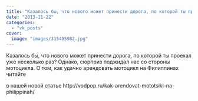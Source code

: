 ```yaml
---
title: "Казалось бы, что нового может принести дорога, по которой ты проехал уже несколько раз? Однако, сюрп..."
date: "2013-11-22"
categories: 
  - "vk_posts"
cover:
  image: "images/315405982.jpg"
---
```


Казалось бы, что нового может принести дорога, по которой ты проехал уже несколько раз? Однако, сюрприз поджидал нас со стороны мотоцикла. О том, как удачно арендовать мотоцикл на Филиппинах читайте

<!--more--> в нашей новой статье http://vodpop.ru/kak-arendovat-mototsikl-na-philippinah/
